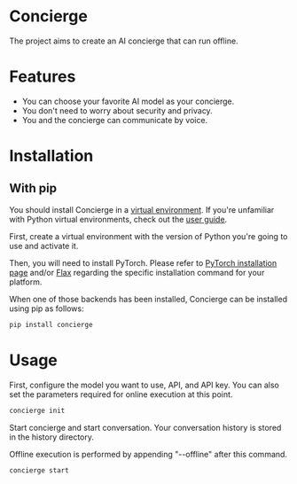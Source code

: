# Concierge

The project aims to create an AI concierge that can run offline.

# Features

- You can choose your favorite AI model as your concierge.
- You don't need to worry about security and privacy.
- You and the concierge can communicate by voice.

# Installation

## With pip

You should install Concierge in a [virtual environment](https://docs.python.org/3/library/venv.html). If you're unfamiliar with Python virtual environments, check out the [user guide](https://packaging.python.org/guides/installing-using-pip-and-virtual-environments/).

First, create a virtual environment with the version of Python you're going to use and activate it.

Then, you will need to install PyTorch.
Please refer to [PyTorch installation page](https://pytorch.org/get-started/locally/#start-locally) and/or [Flax](https://github.com/google/flax#quick-install) regarding the specific installation command for your platform.

When one of those backends has been installed, Concierge can be installed using pip as follows:

```bash
pip install concierge
```

# Usage

First, configure the model you want to use, API, and API key. You can also set the parameters required for online execution at this point.

```bash
concierge init
```

Start concierge and start conversation. Your conversation history is stored in the history directory.

Offline execution is performed by appending "--offline" after this command.

```bash
concierge start
```
